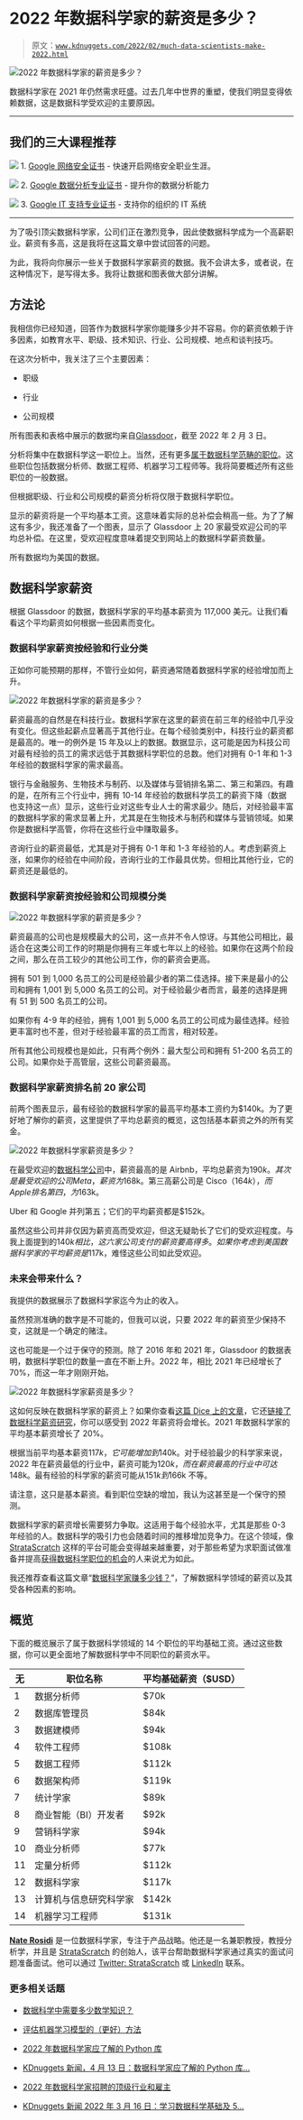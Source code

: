 # 2022 年数据科学家的薪资是多少？

> 原文：[`www.kdnuggets.com/2022/02/much-data-scientists-make-2022.html`](https://www.kdnuggets.com/2022/02/much-data-scientists-make-2022.html)

![2022 年数据科学家的薪资是多少？](img/7eca86402d35c4d886f37715a2179f49.png)

数据科学家在 2021 年仍然需求旺盛。过去几年中世界的重塑，使我们明显变得依赖数据，这是数据科学受欢迎的主要原因。

* * *

## 我们的三大课程推荐

![](img/0244c01ba9267c002ef39d4907e0b8fb.png) 1\. [Google 网络安全证书](https://www.kdnuggets.com/google-cybersecurity) - 快速开启网络安全职业生涯。

![](img/e225c49c3c91745821c8c0368bf04711.png) 2\. [Google 数据分析专业证书](https://www.kdnuggets.com/google-data-analytics) - 提升你的数据分析能力

![](img/0244c01ba9267c002ef39d4907e0b8fb.png) 3\. [Google IT 支持专业证书](https://www.kdnuggets.com/google-itsupport) - 支持你的组织的 IT 系统

* * *

为了吸引顶尖数据科学家，公司们正在激烈竞争，因此使数据科学成为一个高薪职业。薪资有多高，这是我将在这篇文章中尝试回答的问题。

为此，我将向你展示一些关于数据科学家薪资的数据。我不会讲太多，或者说，在这种情况下，是写得太多。我将让数据和图表做大部分讲解。

## 方法论

我相信你已经知道，回答作为数据科学家你能赚多少并不容易。你的薪资依赖于许多因素，如教育水平、职级、技术知识、行业、公司规模、地点和谈判技巧。

在这次分析中，我关注了三个主要因素：

+   职级

+   行业

+   公司规模

所有图表和表格中展示的数据均来自[Glassdoor](https://www.glassdoor.com/Salaries/data-scientist-salary-SRCH_KO0,14.htm)，截至 2022 年 2 月 3 日。

分析将集中在数据科学这一职位上。当然，还有更多[属于数据科学范畴的职位](https://www.stratascratch.com/blog/14-different-data-science-job-titles/?utm_source=blog&utm_medium=click&utm_campaign=kdnuggets)。这些职位包括数据分析师、数据工程师、机器学习工程师等。我将简要概述所有这些职位的一般数据。

但根据职级、行业和公司规模的薪资分析将仅限于数据科学职位。

显示的薪资将是一个平均基本工资。这意味着实际的总补偿会稍高一些。为了了解这有多少，我还准备了一个图表，显示了 Glassdoor 上 20 家最受欢迎公司的平均总补偿。在这里，受欢迎程度意味着提交到网站上的数据科学薪资数量。

所有数据均为美国的数据。

## 数据科学家薪资

根据 Glassdoor 的数据，数据科学家的平均基本薪资为 117,000 美元。让我们看看这个平均薪资如何根据一些因素而变化。

### 数据科学家薪资按经验和行业分类

正如你可能预期的那样，不管行业如何，薪资通常随着数据科学家的经验增加而上升。

![2022 年数据科学家的薪资是多少？](img/c13635783566743fa9dcb987f209394e.png)

薪资最高的自然是在科技行业。数据科学家在这里的薪资在前三年的经验中几乎没有变化。但这些起薪点显著高于其他行业。在每个经验类别中，科技行业的薪资都是最高的。唯一的例外是 15 年及以上的数据。数据显示，这可能是因为科技公司对最有经验的员工的需求远低于其数据科学职位的总数。他们对拥有 0-1 年和 1-3 年经验的数据科学家的需求最高。

银行与金融服务、生物技术与制药、以及媒体与营销排名第二、第三和第四。有趣的是，在所有三个行业中，拥有 10-14 年经验的数据科学员工的薪资下降（数据也支持这一点）显示，这些行业对这些专业人士的需求最少。随后，对经验最丰富的数据科学家的需求显著上升，尤其是在生物技术与制药和媒体与营销领域。如果你是数据科学高管，你将在这些行业中赚取最多。

咨询行业的薪资最低，尤其是对于拥有 0-1 年和 1-3 年经验的人。考虑到薪资上涨，如果你的经验在中间阶段，咨询行业的工作最具优势。但相比其他行业，它的薪资还是最低的。

### 数据科学家薪资按经验和公司规模分类

![2022 年数据科学家的薪资是多少？](img/590abdb45fc782bd168117e68970ec84.png)

薪资最高的公司也是规模最大的公司，这一点并不令人惊讶。与其他公司相比，最适合在这类公司工作的时期是你拥有三年或七年以上的经验。如果你在这两个阶段之间，那么在员工较少的其他公司工作，你的薪资会更高。

拥有 501 到 1,000 名员工的公司是经验最少者的第二佳选择。接下来是最小的公司和拥有 1,001 到 5,000 名员工的公司。对于经验最少者而言，最差的选择是拥有 51 到 500 名员工的公司。

如果你有 4-9 年的经验，拥有 1,001 到 5,000 名员工的公司成为最佳选择。经验更丰富时也不差，但对于经验最丰富的员工而言，相对较差。

所有其他公司规模也是如此，只有两个例外：最大型公司和拥有 51-200 名员工的公司。如果你处于高管层，这些公司薪资最高。

### 数据科学家薪资排名前 20 家公司

前两个图表显示，最有经验的数据科学家的最高平均基本工资约为$140k。为了更好地了解你的薪资，这里提供了平均总薪资的概览，这包括基本薪资之外的所有奖金。

![2022 年数据科学家薪资是多少？](img/6015de270ae0220e1915f99470514c07.png)

在最受欢迎的[数据科学公司](https://www.stratascratch.com/blog/11-best-companies-to-work-for-as-a-data-scientist/?utm_source=blog&utm_medium=click&utm_campaign=kdnuggets)中，薪资最高的是 Airbnb，平均总薪资为$190k。其次是最受欢迎的公司 Meta，薪资为$168k。第三高薪公司是 Cisco（$164k），而 Apple 排名第四，为$163k。

Uber 和 Google 并列第五；它们的平均薪资都是$152k。

虽然这些公司并非仅因为薪资高而受欢迎，但这无疑助长了它们的受欢迎程度。与我上面提到的$140k 相比，这六家公司支付的薪资要高得多。如果你考虑到美国数据科学家的平均薪资是$117k，难怪这些公司如此受欢迎。

### 未来会带来什么？

我提供的数据展示了数据科学家迄今为止的收入。

虽然预测准确的数字是不可能的，但我可以说，只要 2022 年的薪资至少保持不变，这就是一个确定的赌注。

这也可能是一个过于保守的预测。除了 2016 年和 2021 年，Glassdoor 的数据表明，数据科学职位的数量一直在不断上升。2022 年，相比 2021 年已经增长了 70%，而这一年才刚刚开始。

![2022 年数据科学家薪资是多少？](img/14626f1ad49594e0bcf393bcc345a026.png)

这如何反映在数据科学家的薪资上？如果你查看[这篇 Dice 上的文章](https://insights.dice.com/2021/12/21/data-scientist-engineer-salaries-rise-significantly-driven-by-demand/)，它还[链接了数据科学薪资研究](https://www.burtchworks.com/2021/12/15/2021-salary-increases-for-data-scientists-data-engineers-when-changing-jobs/)，你可以感受到 2022 年薪资将会增长。2021 年数据科学家的平均基本薪资增长了 20%。

根据当前平均基本薪资$117k，它可能增加到$140k。对于经验最少的科学家来说，2022 年在薪资最低的行业中，薪资可能为$120k，而在薪资最高的行业中可达$148k。最有经验的科学家的薪资可能从$151k 到$166k 不等。

请注意，这只是基本薪资。看到职位空缺的增加，我认为这甚至是一个保守的预测。

数据科学家的薪资增长需要努力争取。这适用于每个经验水平，尤其是那些 0-3 年经验的人。数据科学的吸引力也会随着时间的推移增加竞争力。在这个领域，像 [StrataScratch](https://www.stratascratch.com) 这样的平台可能会变得越来越重要，对于那些希望为求职面试做准备并提高[获得数据科学职位的机会](https://www.stratascratch.com/blog/how-to-get-a-data-science-job-the-ultimate-guide/?utm_source=blog&utm_medium=click&utm_campaign=kdnuggets)的人来说尤为如此。

我还推荐查看这篇文章“[数据科学家赚多少钱？](https://www.stratascratch.com/blog/how-much-do-data-scientists-make/?utm_source=blog&utm_medium=click&utm_campaign=kdnuggets)”，了解数据科学领域的薪资以及其受各种因素的影响。

## 概览

下面的概览展示了属于数据科学领域的 14 个职位的平均基础工资。通过这些数据，你可以更全面地了解数据科学中不同职位的薪资水平。

| 无 | 职位名称 | 平均基础薪资（$USD） |
| --- | --- | --- |
| 1 | 数据分析师 | $70k |
| 2 | 数据库管理员 | $84k |
| 3 | 数据建模师 | $94k |
| 4 | 软件工程师 | $108k |
| 5 | 数据工程师 | $112k |
| 6 | 数据架构师 | $119k |
| 7 | 统计学家 | $89k |
| 8 | 商业智能（BI）开发者 | $92k |
| 9 | 营销科学家 | $94k |
| 10 | 商业分析师 | $77k |
| 11 | 定量分析师 | $112k |
| 12 | 数据科学家 | $117k |
| 13 | 计算机与信息研究科学家 | $142k |
| 14 | 机器学习工程师 | $131k |

**[Nate Rosidi](https://www.stratascratch.com)** 是一位数据科学家，专注于产品战略。他还是一名兼职教授，教授分析学，并且是 [StrataScratch](https://www.stratascratch.com/) 的创始人，该平台帮助数据科学家通过真实的面试问题准备面试。他可以通过 [Twitter: StrataScratch](https://twitter.com/StrataScratch) 或 [LinkedIn](https://www.linkedin.com/in/nathanrosidi/) 联系。

### 更多相关话题

+   [数据科学中需要多少数学知识？](https://www.kdnuggets.com/2020/06/math-data-science.html)

+   [评估机器学习模型的（更好）方法](https://www.kdnuggets.com/2022/01/much-better-approach-evaluate-machine-learning-model.html)

+   [2022 年数据科学家应了解的 Python 库](https://www.kdnuggets.com/2022/04/python-libraries-data-scientists-know-2022.html)

+   [KDnuggets 新闻，4 月 13 日：数据科学家应了解的 Python 库…](https://www.kdnuggets.com/2022/n15.html)

+   [2022 年数据科学家招聘的顶级行业和雇主](https://www.kdnuggets.com/2022/06/top-industries-employers-hiring-data-scientists-2022.html)

+   [KDnuggets 新闻 2022 年 3 月 16 日：学习数据科学基础及 5…](https://www.kdnuggets.com/2022/n11.html)
